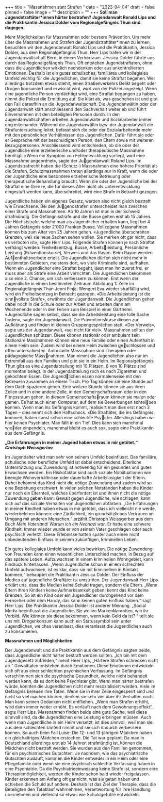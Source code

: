 +++
title = "Massnahmen statt Strafen "
date = "2023-04-04"
draft = false
pinned = false
image = ""
description = ""
+++
**Soll man Jugendstraftäter*innen härter bestrafen? Jugendanwalt Ronald Lips und die Praktikantin Jessica Dolder vom Regionalgefängnis Thun sind dagegen**.

Mehr Möglichkeiten für Massnahmen oder bessere Prävention. Um mehr über die Massnahmen und Strafen der Jugendstraftäter*innen zu lernen, besuchten wir den Jugendanwalt Ronald Lips und die Praktikantin, Jessica Dolder, aus dem Regionalgefängnis Thun. Herr Lips trafen wir in der Jugendanwaltschaft Bern, in einem Verhörraum. Jessica Dolder führte uns durch das Regionalgefängnis Thun. Oft entstehen Jugendstraftaten, ohne dass die Jugendlichen wirklich nachdenken oder aus unkontrollierten Emotionen. Deshalb ist ein gutes schulisches, familiäres und kollegiales Umfeld wichtig für die Jugendlichen, damit sie keine Straftat begehen. Wer allerdings trotzdem etwas stiehlt, einen Straßenverkehrs Delikt begeht oder Drogen konsumiert und erwischt wird, wird von der Polizei angezeigt. Wenn eine jugendliche Person verdächtigt wird, eine Straftat begangen zu haben, nimmt die Polizei die Ermittlung auf. Sie klärt ab, was geschehen ist und gibt den Fall daraufhin an die Jugendanwaltschaft. Die Jugendanwältin oder der Jugendanwalt klärt anschliessend den Sachverhalt weiter ab und führt Einvernahmen mit den beteiligten Personen durch. In den Jugendanwaltschaften arbeiten Jugendanwälte und Sozialarbeiter immer eng miteinander. Während die Jugendanwältin bzw. der Jugendanwalt die Strafuntersuchung leitet, befasst sich die oder der Sozialarbeitende mehr mit den persönlichen Verhältnissen des Jugendlichen. Dafür führt sie oder er Gespräche mit der beschuldigten Person, den Eltern sowie mit weiteren Bezugspersonen. Anschliessend wird entschieden, ob die oder der Jugendliche eine erzieherische und/oder therapeutische Massnahme benötigt. «Wenn ein Symptom von Fehlentwicklung vorliegt, wird eine Massnahme angeordnet», sagte der Jugendanwalt Roland Lips. Im Jugendstrafrecht haben die (Schutz-) Massnahmen eine höhere Priorität als die Strafen. Schutzmassnahmen treten allerdings nur in Kraft, wenn die oder der Jugendliche eine besondere erzieherische Betreuung oder therapeutische Behandlung braucht. Wenn die oder der Jugendliche bei der Straftat eine Grenze, die für dieses Alter nicht als Unterentwicklung eingestuft werden kann, überschreitet, wird eine Strafe in Betracht gezogen. 

Jugendliche haben ein eigenes Gesetz, werden also nicht gleich bestraft wie Erwachsene. Bei den Jugendstrafen unterscheidet man zwischen einer Strafe und Massnahmen. Ab 10 Jahren ist man in der Schweiz strafmündig. Die Gefängnisstrafe und die Busse gelten erst ab 15 Jahren. Die Höchststrafe, welche man als Jugendlicher erhalten kann, liegt bei 4 Jahren Gefängnis oder 2'000 Franken Busse. Vollzogene Massnahmen können bis zum Alter von 25 Jahren gehen. «Jugendliche überschreiten Grenzen, weil sie neue Sachen sehen wollen. Sie merken oft gar nicht, dass es verboten ist», sagte Herr Lips. Folgende Strafen können je nach Straftat verhängt werden: Freiheitsentzug, Busse, Arbeitsleistung, Persönliche Leistung (Präventionskurse), Verweis und das Rayon. Beim Rayon werden Aufenthaltsverbote erteilt. Die Jugendlichen dürfen sich nicht mehr in bestimmten Gebieten, meistens dort, wo viele Kriminelle sind, aufhalten. Wenn ein Jugendlicher eine Straftat begeht, lässt man ihn zuerst frei, er muss aber als Strafe eine Arbeit verrichten. Die Jugendlichen bekommen also eine 2. Chance, um sich verbessern zu können. Erst wenn der Jugendliche in einem bestimmten Zeitraum Abbildung 1: Zelle im Regionalgefängnis Thun Jenni Finja, Wengert Eva wieder straffällig wird, wird ein Freiheitsentzug in Betracht gezogen. «Die Arbeitsleistung ist die sinnvollste Strafe», erwähnte der Jugendanwalt. Die Jugendlichen gehen dabei noch in die Schule oder zur Arbeit und arbeiten dann am Wochenende oder in den Ferien zum Beispiel in einer Gärtnerei. «Jugendliche sagen selbst, dass sie die Arbeitsleistung eine tolle Sache finden», sagte der Jugendanwalt. Die Präventionskurse dienen zur Aufklärung und finden in kleinen Gruppengesprächen statt. «Der Verweis», sagte uns der Jugendanwalt, «sei nicht für viel». Massnahmen sollten den Jugendlichen schützen. Diese können stationär oder ambulant sein. Stationäre Massnahmen können eine neue Familie oder einen Aufenthalt in einem Heim sein. Zudem wird bei einem Heim zwischen geschlossen und offen unterschieden. Ambulante Massnahme sind Therapien oder pädagogische Massnahmen. Man nimmt die Jugendlichen also nur im Extremfall aus den Familien und gibt sie in ein Heim. Im Regionalgefängnis Thun gibt es eine Jugendabteilung mit 10 Plätzen. 8 von 10 Plätze sind momentan belegt. In der Jugendabteilung roch es nach Zigaretten und gekochtem Essen. Die Jugendlichen essen normalerweise mit den Betreuern zusammen an einem Tisch. Pro Tag können sie eine Stunde auf dem Dach spazieren gehen. Eine weitere Stunde können sie aus ihren Zellen und in eine andere Zelle, in den Gemeinschaftsraum oder in den Fitnessraum gehen. In diesem Gemeinschaftsraum können sie malen oder gamen. Es hat auch einen Computer, auf dem sie Bewerbungen schreiben können. Wenn man ins Gefängnis kommt, realisiert man dies erst nach 3 Tagen – dies nennt sich den Haftschock. «Die Straftäter, die ins Gefängnis kommen, haben sonst schon eine schlechte Psyche. Allerdings haben wir hier keinen Psychiater. Man fällt in ein Tief. Dies kann sich manchmal wieder einpendeln, manchmal bleibt es auch so», sagte eine Praktikantin aus dem Gefängnis.

 **„Die Erfahrungen in meiner Jugend haben etwas in mir getötet.“ *Christoph Weissgerber*** 

Im Jugendalter wird man sehr von seinem Umfeld beeinflusst. Das familiäre, schulische oder berufliche Umfeld ist dabei entscheidend. Elterliche Unterstützung und Zuwendung ist notwendig für ein gesundes und gutes Erwachsen werden. Ein Risikofaktor sind auch soziale Notsituationen wie beengte Wohnverhältnisse oder dauerhafte Arbeitslosigkeit der Eltern. Dabei bekommt das Kind nicht die nötige Zuwendung und zudem wird so eine Beziehung erschwert. In vielen solchen Notständen haben die Kinder nur noch ein Elternteil, welches überfordert ist und ihnen nicht die nötige Zuwendung geben kann. Gewalt gegen Jugendliche, wie schlagen, kann sich auf das soziale Verhalten von Jugendlichen abfärben. „Die Erfahrungen in meiner Kindheit haben etwas in mir getötet, dass ich vielleicht nie werde, wiederbeleben können: eine Zärtlichkeit, ein grundsätzliches Vertrauen im Umgang mit anderen Menschen.“ erzählt Christoph Weissgerber aus dem Buch *Mein Vaterland! Warum ich ein Neonazi war*. Er hatte eine schwere Kindheit. Immer wieder wurde er von seinem Vater geschlagen oder auch psychisch verletzt. Diese Erlebnisse hatten später auch einen nicht unbedeutenden Einfluss in seinem zukünftigen, kriminellen Leben. 

Ein gutes kollegiales Umfeld kann vieles bewirken. Die nötige Zuwendung von Freunden kann einen wesentlichen Unterschied machen, in Bezug auf das spätere Leben. Aufzuwachsen in einem kriminellen Wohngebiet, kann Eindruck hinterlassen. „Wenn Jugendliche schon in einem schlechten Umfeld aufwachsen, ist es klar, dass sie mit kriminellem in Kontakt kommen,“ behauptet die Praktikantin Jessica Dolder. Der Einfluss der Medien auf jugendliche Straftäter ist umstritten. Der Jugendanwalt Herr Lips erklärt uns, dass die Medien keine Schuld tragen, sondern die Eltern. „Wenn Eltern ihren Kindern keine Aufmerksamkeit geben, kennt das Kind keine Grenzen. So ist ein Kind oder ein Jugendlicher durchgehend vor dem Fernseher oder dem Handy, das kann keinen guten Einfluss haben.“ sagt Herr Lips. Die Praktikantin Jessica Dolder ist anderer Meinung. „Social Media beeinflusst die Jugendliche. Sie wollen Markenklamotten, wie ihr Vorbild. Wie können sie diese bekommen, wenn kein Geld da ist? “ teilt sie uns mit. Drogenkonsum kann auch ein Statussymbol sein unter Jugendlichen, welches veranlasst, dies veranlasst die Jugendlichen auch zu konsumieren. 

 **Massnahmen und Möglichkeiten** 

Der Jugendanwalt und die Praktikantin aus dem Gefängnis sagten beide, dass Jugendliche nicht härter bestraft werden sollten. „Ich bin mit dem Jugendgesetz zufrieden,“ meint Heer Lips, „Härtere Strafen schrecken nicht ab.“ Gewalttaten entstehen durch Emotionen. Diese Emotionen entwickeln sich oft aus einer schlechten psychischen Verfassung. Im Gefängnis verschlimmert sich die psychische Gesundheit, welche nicht behandelt werden kann, da es dort keine Psychiater gibt. Wenn man härter bestrafen würde, könnten die Jugendlichen nicht mehr resozialisiert werden. Viele im Gefängnis bereuen ihre Taten. Wenn sie in ihrer Zelle eingesperrt sind und nicht so viel machen können, denken sie sehr viel über ihr Verhalten nach. Man kann seinen Gedanken nicht entfliehen. „Wenn man Strafen erhöht, wird dann immer weiter erhöht. Es verläuft nach dem Gewöhnungseffekt“, sagte Herr Lips. Massnahmen finden beide eine gute Sache, weil diese sinnvoll sind, da die Jugendlichen eine Leistung erbringen müssen. Auch wenn man Jugendliche in ein Heim versetzt, ist dies sinnvoll, weil man sie aus dem schlechten Umfeld nimmt und sie sich dadurch verbessern können. So auch beim Fall Luise: Die 12- und 13-jährigen Mädchen haben ein gleichaltriges Mädchen erstochen. Die Tat war geplant. Da man in Deutschland allerdings erst ab 14 Jahren strafmündig ist, können die Mädchen nicht bestraft werden. Sie wurden aus den Familien genommen, für ein psychiatrisches Gutachten. Je nachdem, wie das psychiatrische Gutachten ausläuft, kommen die Kinder entweder in ein Heim oder eine Pflegefamilie oder wenn sie eine psychisch schlechte Verfassung haben in eine Psychiatrie. Da die Psychiatrieeinweisung keine Strafe ist, sondern eine Therapiemöglichkeit, werden die Kinder schon bald wieder freigelassen. Kinder erkennen am Anfang oft gar nicht, was sie getan haben und schieben die Schuld auf andere. Deshalb ist das Ziel der Therapie, dass die Beteiligten den Tatablauf wahrnehmen, Verantwortung für ihre Handlung übernehmen und vielleicht so etwas wie Schuldgefühle entwickeln.